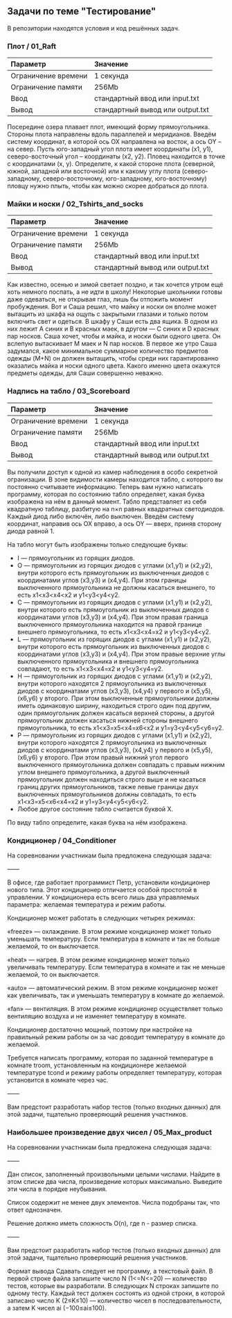 ## Задачи по теме "Тестирование"
В репозитории находятся условия и код решённых задач.

### Плот / 01_Raft

|Параметр|Значение|
|:--|:--|
|Ограничение времени|1 секунда|
|Ограничение памяти|256Mb|
|Ввод|стандартный ввод или input.txt|
|Вывод|стандартный вывод или output.txt|

Посередине озера плавает плот, имеющий форму прямоугольника. Стороны плота направлены вдоль параллелей и меридианов. Введём систему координат, в которой ось OX направлена на восток, а ось ОY – на север. Пусть юго-западный угол плота имеет координаты (x1, y1), северо-восточный угол – координаты (x2, y2).
Пловец находится в точке с координатами (x, y). Определите, к какой стороне плота (северной, южной, западной или восточной) или к какому углу плота (северо-западному, северо-восточному, юго-западному, юго-восточному) пловцу нужно плыть, чтобы как можно скорее добраться до плота.

### Майки и носки / 02_Tshirts_and_socks

|Параметр|Значение|
|:--|:--|
|Ограничение времени|1 секунда|
|Ограничение памяти|256Mb|
|Ввод|стандартный ввод или input.txt|
|Вывод|стандартный вывод или output.txt|

Как известно, осенью и зимой светает поздно, и так хочется утром ещё хоть немного поспать, а не идти в школу! Некоторые школьники готовы даже одеваться, не открывая глаз, лишь бы отложить момент пробуждения. Вот и Саша решил, что майку и носки он вполне может вытащить из шкафа на ощупь с закрытыми глазами и только потом включить свет и одеться. В шкафу у Саши есть два ящика. В одном из них лежит A синих и B красных маек, в другом — C синих и D красных пар носков. Саша хочет, чтобы и майка, и носки были одного цвета. Он вслепую вытаскивает M маек и N пар носков. В первое же утро Саша задумался, какое минимальное суммарное количество предметов одежды (M+N) он должен вытащить, чтобы среди них гарантированно оказались майка и носки одного цвета. Какого именно цвета окажутся предметы одежды, для Саши совершенно неважно.

### Надпись на табло / 03_Scoreboard

|Параметр|Значение|
|:--|:--|
|Ограничение времени|1 секунда|
|Ограничение памяти|256Mb|
|Ввод|стандартный ввод или input.txt|
|Вывод|стандартный вывод или output.txt|

Вы получили доступ к одной из камер наблюдения в особо секретной огранизации. В зоне видимости камеры находится табло, с которого вы постоянно считываете информацию. Теперь вам нужно написать программу, которая по состоянию табло определяет, какая буква изображена на нём в данный момент. Табло представляет из себя квадратную таблицу, разбитую на n×n равных квадратных светодиодов. Каждый диод либо включён, либо выключен. Введём систему координат, направив ось OX вправо, а ось OY — вверх, приняв сторону диода равной 1.

На табло могут быть изображены только следующие буквы:

- I — прямоугольник из горящих диодов.
- O — прямоугольник из горящих диодов с углами (x1,y1) и (x2,y2), внутри которого есть прямоугольник из выключенных диодов с координатами углов (x3,y3) и (x4,y4). При этом границы выключенного прямоугольника не должны касаться внешнего, то есть x1<x3<x4<x2 и y1<y3<y4<y2.
- C — прямоугольник из горящих диодов с углами (x1,y1) и (x2,y2), внутри которого есть прямоугольник из выключенных диодов с координатами углов (x3,y3) и (x4,y4). При этом правая граница выключенного прямоугольника находится на правой границе внешнего прямоугольника, то есть x1<x3<x4=x2​  и y1<y3<y4<y2.
- L — прямоугольник из горящих диодов с углами (x1,y1) и (x2,y2), внутри которого есть прямоугольник из выключенных диодов с координатами углов (x3,y3) и (x4,y4). При этом правые верхние углы выключенного прямоугольника и внешнего прямоугольника совпадают, то есть x1<x3<x4=x2 и y1<y3<y4=y2.
- H — прямоугольник из горящих диодов с углами (x1,y1) и (x2,y2), внутри которого находятся 2 прямоугольника из выключенных диодов с координатами углов (x3,y3), (x4,y4) у первого и (x5,y5), (x6,y6) у второго. При этом выключенные прямоугольники должны иметь одинаковую ширину, находиться строго один под другим, один прямоугольник должен касаться верхней стороны, а другой прямоугольник должен касаться нижней стороны внешнего прямоугольника, то есть x1<x3=x5<x4=x6<x2 и y1=y3<y4<y5<y6=y2.
- P — прямоугольник из горящих диодов с углами (x1,y1) и (x2,y2), внутри которого находятся 2 прямоугольника из выключенных диодов с координатами углов (x3,y3), (x4,y4) у первого и (x5,y5), (x6,y6) у второго. При этом правый нижний угол первого выключенного прямоугольника должен совпадать с правым нижним углом внешнего прямоугольника, а другой выключенный прямоугольник должен находиться строго выше и не касаться границ других прямоугольников, также левые границы двух выключенных прямоугольников должны совпадать, то есть x1<x3=x5<x6<x4=x2 и y1=y3<y4<y5<y6<y2.
- Любое другое состояние табло считается буквой X.

По виду табло определите, какая буква на нём изображена.


### Кондиционер / 04_Conditioner
На соревновании участникам была предложена следующая задача:

——

В офисе, где работает программист Петр, установили кондиционер нового типа. Этот кондиционер отличается особой простотой в управлении. У кондиционера есть всего лишь два управляемых параметра: желаемая температура и режим работы.

Кондиционер может работать в следующих четырех режимах:

«freeze» — охлаждение. В этом режиме кондиционер может только уменьшать температуру. Если температура в комнате и так не больше желаемой, то он выключается.

«heat» — нагрев. В этом режиме кондиционер может только увеличивать температуру. Если температура в комнате и так не меньше желаемой, то он выключается.

«auto» — автоматический режим. В этом режиме кондиционер может как увеличивать, так и уменьшать температуру в комнате до желаемой.

«fan» — вентиляция. В этом режиме кондиционер осуществляет только вентиляцию воздуха и не изменяет температуру в комнате.

Кондиционер достаточно мощный, поэтому при настройке на правильный режим работы он за час доводит температуру в комнате до желаемой.

Требуется написать программу, которая по заданной температуре в комнате troom, установленным на кондиционере желаемой температуре tcond и режиму работы определяет температуру, которая установится в комнате через час.

——

Вам предстоит разработать набор тестов (только входных данных) для этой задачи, тщательно проверяющий решения участников.

### Наибольшее произведение двух чисел / 05_Max_product
На соревновании участникам была предложена следующая задача:

——

Дан список, заполненный произвольными целыми числами. Найдите в этом списке два числа, произведение которых максимально. Выведите эти числа в порядке неубывания.

Список содержит не менее двух элементов. Числа подобраны так, что ответ однозначен.

Решение должно иметь сложность O(n), где n - размер списка.

——

Вам предстоит разработать набор тестов (только входных данных) для этой задачи, тщательно проверяющий решения участников.

Формат вывода
Сдавать следует не программу, а текстовый файл.
В первой строке файла запишите число N (1<=N<=20) — количество тестов, которые вы разработали.
В следующих N строках запишите по одному тесту. Каждый тест должен состоять из одной строки, в которой записано число K (2≤K≤10) — количество чисел в последовательности, а затем K чисел ai​  (−100≤ai≤100).